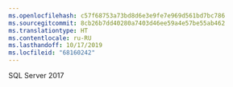 ```yaml
---
ms.openlocfilehash: c57f68753a73bd8d6e3e9fe7e969d561bd7bc786
ms.sourcegitcommit: 8cb26b7dd40280a7403d46ee59a4e57be55ab462
ms.translationtype: HT
ms.contentlocale: ru-RU
ms.lasthandoff: 10/17/2019
ms.locfileid: "68160242"
---
```

 SQL Server 2017 